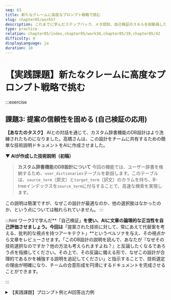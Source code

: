 ```yaml
---
seq: 63
title: 新たなクレームに高度なプロンプト戦略で挑む
slug: chapter05/work57
description: これまでに学んだステップバック、メタ認知、自己検証のスキルを総動員した実践的な課題に取り組む
type: practice
relation: chapter05/index,chapter05/work36,chapter05/39,chapter05/42
difficulty: 4
displayLanguage: ja
duration: 10
---
```


# 【実践課題】新たなクレームに高度なプロンプト戦略で挑む

:::exercise
## 課題3: 提案の信頼性を固める (自己検証の応用)

**【あなたのタスク】**
AIとの対話を通じて、カスタム辞書機能のDB設計はより洗練されたものになりました。高橋さんは、この設計をチームに共有するための簡単な技術説明ドキュメントをAIに作成させました。

**▼ AIが作成した技術説明（初稿）**

> **カスタム辞書機能のDB設計について**
> 今回の機能では、ユーザー辞書を格納するため、`user_dictionaries`テーブルを新設します。このテーブルは、`source_term`（原文）と`target_term`（訳文）のカラムを持ち、B-treeインデックスを`source_term`に付与することで、高速な検索を実現します。

この説明は簡潔ですが、なぜこの設計が最適なのか、他の選択肢はなかったのか、という点については触れられていません。
:::

:::hint
ワーク3で学んだ**「自己検証」**を使い、AIに文章の論理的な正当性を自己評価させましょう。今回は**「提案された技術に対して、常にあえて代替案を考える、批判的な視点を持つアーキテクト」**というペルソナを与え、その視点から文章をレビューさせます。「このDB設計の説明を読んで、あなたが『なぜその技術選択なのですか？他の方法も考えられますよね？』と反論したくなるであろう点を指摘してください。その上で、その反論に備える形で、なぜこの設計が合理的であるかを補強する説明を追記してください」と指示することで、技術選定の理由が明確になり、チームの合意形成を円滑にするドキュメントを完成させることができます。

:::

<details>
<summary>【実践課題】プロンプト例とAI回答出力例</summary>

### ▼ 課題3プロンプト例

```
この技術説明をありがとうございます。

> **カスタム辞書機能のDB設計について**
> 今回の機能では、ユーザー辞書を格納するため、`user_dictionaries`テーブルを新設します。このテーブルは、`source_term`（原文）と`target_term`（訳文）のカラムを持ち、B-treeインデックスを`source_term`に付与することで、高速な検索を実現します。

では最後に、この説明をレビューしてください。
あなたは、提案された技術に対して、常にあえて代替案を考える、批判的な視点を持つアーキテクトです。
この説明を読んで、「なぜその技術選択なのですか？他の方法も考えられますよね？」と反論したくなるであろう点を指摘してください。

その上で、その反論に備える形で、なぜこの設計が合理的であるかを補強する説明を追記してください。

```

### ▼ 課題3 AI回答出力例

```
承知いたしました。アーキテクトとして、この技術説明の弱点を指摘し、補強します。

### 弱点の指摘
この説明では、「なぜ辞書データをRDB（リレーショナルデータベース）に格納するのか」という、最も根本的な設計判断の理由が述べられていません。
私ならこう反論します。「辞書のような単純なKey-Valueストアなら、RDBよりもRedisやDynamoDBのようなNoSQLデータベースの方が、読み取り性能も高く、スケーラビリティにも優れているのではありませんか？」

### 説明の補強案
この反論に備え、以下のように説明を補強することを提案します。

**【改善後】カスタム辞書機能のDB設計について**

今回の機能では、ユーザー辞書を格納するため、**既存のMySQL（RDB）内に**`user_dictionaries`テーブルを新設します。

**【技術選定の理由】**
辞書データのようなKey-Value形式のデータストアには、RedisのようなNoSQLデータベースも選択肢として考えられます。しかし、今回は以下の理由から、既存のRDBを利用することが最も合理的であると判断しました。

1.  **開発スピードの優先**: 新たなミドルウェア（Redis等）を導入する場合、環境構築、運用監視、学習コストが発生します。今回は、まず顧客価値を迅速に提供することを最優先とし、使い慣れたRDBを選択します。
2.  **データの一貫性と管理の容易さ**: ユーザー情報など、他のデータと一貫性を保ったバックアップや管理が可能です。
3.  **将来的な拡張性**: 将来的には、企業単位での共有機能や、単語の承認ワークフローといった複雑な機能追加が予想されます。こうしたリレーショナルな要件には、RDBの方が柔軟に対応できます。

テーブルには、`source_term`（原文）と`target_term`（訳文）のカラムを持ち、B-treeインデックスを`source_term`に付与することで、RDBでも十分に高速な検索を実現します。
```

</details>

